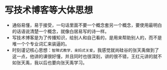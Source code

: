 # 写技术博客等大体思想

* 通俗易懂，易于接受，一句话里面不要一个概念套另一个概念，要使用最明白的话语说清楚一个概念，就像白居易写的诗一样。
* 写技术博客是为了传播知识，给别人和自己看的，是用来帮助别人的，而不是堆一个个专业词汇来装逼的。
* 时刻谨记核心思想：`智障式教学，亲妈式关爱`，我感觉就尚硅谷的张天禹做到了这一点，他讲的课很好懂，并且同时也很深刻，讲的很不错，王红元讲的就不如张天禹，我以后也要向张天禹学习。
